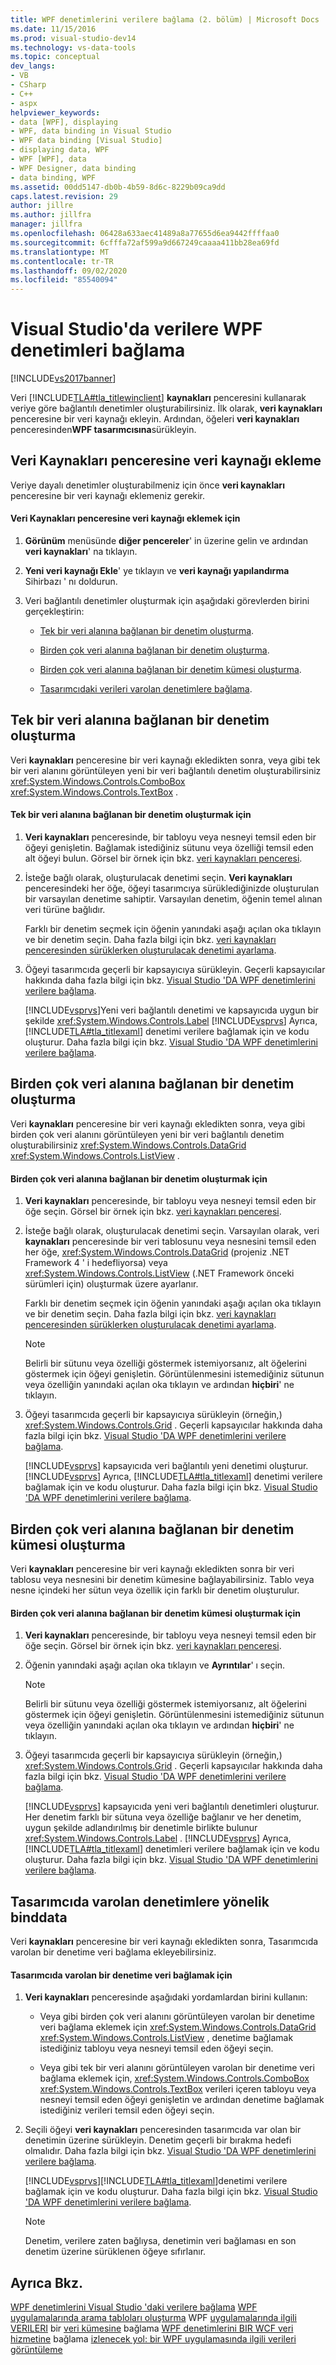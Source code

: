```yaml
---
title: WPF denetimlerini verilere bağlama (2. bölüm) | Microsoft Docs
ms.date: 11/15/2016
ms.prod: visual-studio-dev14
ms.technology: vs-data-tools
ms.topic: conceptual
dev_langs:
- VB
- CSharp
- C++
- aspx
helpviewer_keywords:
- data [WPF], displaying
- WPF, data binding in Visual Studio
- WPF data binding [Visual Studio]
- displaying data, WPF
- WPF [WPF], data
- WPF Designer, data binding
- data binding, WPF
ms.assetid: 00dd5147-db0b-4b59-8d6c-8229b09ca9dd
caps.latest.revision: 29
author: jillre
ms.author: jillfra
manager: jillfra
ms.openlocfilehash: 06428a633aec41489a8a77655d6ea9442ffffaa0
ms.sourcegitcommit: 6cfffa72af599a9d667249caaaa411bb28ea69fd
ms.translationtype: MT
ms.contentlocale: tr-TR
ms.lasthandoff: 09/02/2020
ms.locfileid: "85540094"
---
```

# <a name="bind-wpf-controls-to-data-in-visual-studio"></a>Visual Studio'da verilere WPF denetimleri bağlama
[!INCLUDE[vs2017banner](../includes/vs2017banner.md)]

Veri [!INCLUDE[TLA#tla_titlewinclient](../includes/tlasharptla-titlewinclient-md.md)] **kaynakları** penceresini kullanarak veriye göre bağlantılı denetimler oluşturabilirsiniz. İlk olarak, **veri kaynakları** penceresine bir veri kaynağı ekleyin. Ardından, öğeleri **veri kaynakları** penceresinden**WPF tasarımcısına**sürükleyin.

## <a name="add-a-data-source-to-the-data-sources-window"></a><a name="adding"></a> Veri Kaynakları penceresine veri kaynağı ekleme
 Veriye dayalı denetimler oluşturabilmeniz için önce **veri kaynakları** penceresine bir veri kaynağı eklemeniz gerekir.

#### <a name="to-add-a-data-source-to-the-data-sources-window"></a>Veri Kaynakları penceresine veri kaynağı eklemek için

1. **Görünüm** menüsünde **diğer pencereler**' in üzerine gelin ve ardından **veri kaynakları**' na tıklayın.

2. **Yeni veri kaynağı Ekle**' ye tıklayın ve **veri kaynağı yapılandırma** Sihirbazı ' nı doldurun.

3. Veri bağlantılı denetimler oluşturmak için aşağıdaki görevlerden birini gerçekleştirin:

    - [Tek bir veri alanına bağlanan bir denetim oluşturma](#simple).

    - [Birden çok veri alanına bağlanan bir denetim oluşturma](#complex).

    - [Birden çok veri alanına bağlanan bir denetim kümesi oluşturma](#details).

    - [Tasarımcıdaki verileri varolan denetimlere bağlama](#existing).

## <a name="create-a-control-that-is-bound-to-a-single-field-of-data"></a><a name="simple"></a> Tek bir veri alanına bağlanan bir denetim oluşturma
 Veri **kaynakları** penceresine bir veri kaynağı ekledikten sonra, veya gibi tek bir veri alanını görüntüleyen yeni bir veri bağlantılı denetim oluşturabilirsiniz <xref:System.Windows.Controls.ComboBox> <xref:System.Windows.Controls.TextBox> .

#### <a name="to-create-a-control-that-is-bound-to-a-single-field-of-data"></a>Tek bir veri alanına bağlanan bir denetim oluşturmak için

1. **Veri kaynakları** penceresinde, bir tabloyu veya nesneyi temsil eden bir öğeyi genişletin. Bağlamak istediğiniz sütunu veya özelliği temsil eden alt öğeyi bulun. Görsel bir örnek için bkz. [veri kaynakları penceresi](https://msdn.microsoft.com/library/0d20f699-cc95-45b3-8ecb-c7edf1f67992).

2. İsteğe bağlı olarak, oluşturulacak denetimi seçin. **Veri kaynakları** penceresindeki her öğe, öğeyi tasarımcıya sürüklediğinizde oluşturulan bir varsayılan denetime sahiptir. Varsayılan denetim, öğenin temel alınan veri türüne bağlıdır.

     Farklı bir denetim seçmek için öğenin yanındaki aşağı açılan oka tıklayın ve bir denetim seçin. Daha fazla bilgi için bkz. [veri kaynakları penceresinden sürüklerken oluşturulacak denetimi ayarlama](../data-tools/set-the-control-to-be-created-when-dragging-from-the-data-sources-window.md).

3. Öğeyi tasarımcıda geçerli bir kapsayıcıya sürükleyin. Geçerli kapsayıcılar hakkında daha fazla bilgi için bkz. [Visual Studio 'DA WPF denetimlerini verilere bağlama](../data-tools/bind-wpf-controls-to-data-in-visual-studio1.md).

     [!INCLUDE[vsprvs](../includes/vsprvs-md.md)]Yeni veri bağlantılı denetimi ve kapsayıcıda uygun bir şekilde <xref:System.Windows.Controls.Label> [!INCLUDE[vsprvs](../includes/vsprvs-md.md)] Ayrıca, [!INCLUDE[TLA#tla_titlexaml](../includes/tlasharptla-titlexaml-md.md)] denetimi verilere bağlamak için ve kodu oluşturur. Daha fazla bilgi için bkz. [Visual Studio 'DA WPF denetimlerini verilere bağlama](../data-tools/bind-wpf-controls-to-data-in-visual-studio1.md).

## <a name="create-a-control-that-is-bound-to-multiple-fields-of-data"></a><a name="complex"></a> Birden çok veri alanına bağlanan bir denetim oluşturma
 Veri **kaynakları** penceresine bir veri kaynağı ekledikten sonra, veya gibi birden çok veri alanını görüntüleyen yeni bir veri bağlantılı denetim oluşturabilirsiniz <xref:System.Windows.Controls.DataGrid> <xref:System.Windows.Controls.ListView> .

#### <a name="to-create-a-control-that-is-bound-to-multiple-fields-of-data"></a>Birden çok veri alanına bağlanan bir denetim oluşturmak için

1. **Veri kaynakları** penceresinde, bir tabloyu veya nesneyi temsil eden bir öğe seçin. Görsel bir örnek için bkz. [veri kaynakları penceresi](https://msdn.microsoft.com/library/0d20f699-cc95-45b3-8ecb-c7edf1f67992).

2. İsteğe bağlı olarak, oluşturulacak denetimi seçin. Varsayılan olarak, veri **kaynakları** penceresinde bir veri tablosunu veya nesnesini temsil eden her öğe, <xref:System.Windows.Controls.DataGrid> (projeniz .NET Framework 4 ' i hedefliyorsa) veya <xref:System.Windows.Controls.ListView> (.NET Framework önceki sürümleri için) oluşturmak üzere ayarlanır.

     Farklı bir denetim seçmek için öğenin yanındaki aşağı açılan oka tıklayın ve bir denetim seçin. Daha fazla bilgi için bkz. [veri kaynakları penceresinden sürüklerken oluşturulacak denetimi ayarlama](../data-tools/set-the-control-to-be-created-when-dragging-from-the-data-sources-window.md).

    > [!NOTE]
    > Belirli bir sütunu veya özelliği göstermek istemiyorsanız, alt öğelerini göstermek için öğeyi genişletin. Görüntülenmesini istemediğiniz sütunun veya özelliğin yanındaki açılan oka tıklayın ve ardından **hiçbiri**' ne tıklayın.

3. Öğeyi tasarımcıda geçerli bir kapsayıcıya sürükleyin (örneğin,) <xref:System.Windows.Controls.Grid> . Geçerli kapsayıcılar hakkında daha fazla bilgi için bkz. [Visual Studio 'DA WPF denetimlerini verilere bağlama](../data-tools/bind-wpf-controls-to-data-in-visual-studio1.md).

     [!INCLUDE[vsprvs](../includes/vsprvs-md.md)] kapsayıcıda veri bağlantılı yeni denetimi oluşturur. [!INCLUDE[vsprvs](../includes/vsprvs-md.md)] Ayrıca, [!INCLUDE[TLA#tla_titlexaml](../includes/tlasharptla-titlexaml-md.md)] denetimi verilere bağlamak için ve kodu oluşturur. Daha fazla bilgi için bkz. [Visual Studio 'DA WPF denetimlerini verilere bağlama](../data-tools/bind-wpf-controls-to-data-in-visual-studio1.md).

## <a name="create-a-set-of-controls-that-are-bound-to-multiple-fields-of-data"></a><a name="details"></a> Birden çok veri alanına bağlanan bir denetim kümesi oluşturma
 Veri **kaynakları** penceresine bir veri kaynağı ekledikten sonra bir veri tablosu veya nesnesini bir denetim kümesine bağlayabilirsiniz. Tablo veya nesne içindeki her sütun veya özellik için farklı bir denetim oluşturulur.

#### <a name="to-create-a-set-of-controls-that-are-bound-to-multiple-fields-of-data"></a>Birden çok veri alanına bağlanan bir denetim kümesi oluşturmak için

1. **Veri kaynakları** penceresinde, bir tabloyu veya nesneyi temsil eden bir öğe seçin. Görsel bir örnek için bkz. [veri kaynakları penceresi](https://msdn.microsoft.com/library/0d20f699-cc95-45b3-8ecb-c7edf1f67992).

2. Öğenin yanındaki aşağı açılan oka tıklayın ve **Ayrıntılar**' ı seçin.

    > [!NOTE]
    > Belirli bir sütunu veya özelliği göstermek istemiyorsanız, alt öğelerini göstermek için öğeyi genişletin. Görüntülenmesini istemediğiniz sütunun veya özelliğin yanındaki açılan oka tıklayın ve ardından **hiçbiri**' ne tıklayın.

3. Öğeyi tasarımcıda geçerli bir kapsayıcıya sürükleyin (örneğin,) <xref:System.Windows.Controls.Grid> . Geçerli kapsayıcılar hakkında daha fazla bilgi için bkz. [Visual Studio 'DA WPF denetimlerini verilere bağlama](../data-tools/bind-wpf-controls-to-data-in-visual-studio1.md).

     [!INCLUDE[vsprvs](../includes/vsprvs-md.md)] kapsayıcıda yeni veri bağlantılı denetimleri oluşturur. Her denetim farklı bir sütuna veya özelliğe bağlanır ve her denetim, uygun şekilde adlandırılmış bir denetimle birlikte bulunur <xref:System.Windows.Controls.Label> . [!INCLUDE[vsprvs](../includes/vsprvs-md.md)] Ayrıca, [!INCLUDE[TLA#tla_titlexaml](../includes/tlasharptla-titlexaml-md.md)] denetimleri verilere bağlamak için ve kodu oluşturur. Daha fazla bilgi için bkz. [Visual Studio 'DA WPF denetimlerini verilere bağlama](../data-tools/bind-wpf-controls-to-data-in-visual-studio1.md).

## <a name="binddata-to-existing-controls-in-the-designer"></a><a name="existing"></a> Tasarımcıda varolan denetimlere yönelik binddata
 Veri **kaynakları** penceresine bir veri kaynağı ekledikten sonra, Tasarımcıda varolan bir denetime veri bağlama ekleyebilirsiniz.

#### <a name="to-bind-data-to-an-existing-control-in-the-designer"></a>Tasarımcıda varolan bir denetime veri bağlamak için

1. **Veri kaynakları** penceresinde aşağıdaki yordamlardan birini kullanın:

    - Veya gibi birden çok veri alanını görüntüleyen varolan bir denetime veri bağlama eklemek için <xref:System.Windows.Controls.DataGrid> <xref:System.Windows.Controls.ListView> , denetime bağlamak istediğiniz tabloyu veya nesneyi temsil eden öğeyi seçin.

    - Veya gibi tek bir veri alanını görüntüleyen varolan bir denetime veri bağlama eklemek için, <xref:System.Windows.Controls.ComboBox> <xref:System.Windows.Controls.TextBox> verileri içeren tabloyu veya nesneyi temsil eden öğeyi genişletin ve ardından denetime bağlamak istediğiniz verileri temsil eden öğeyi seçin.

2. Seçili öğeyi **veri kaynakları** penceresinden tasarımcıda var olan bir denetimin üzerine sürükleyin. Denetim geçerli bir bırakma hedefi olmalıdır. Daha fazla bilgi için bkz. [Visual Studio 'DA WPF denetimlerini verilere bağlama](../data-tools/bind-wpf-controls-to-data-in-visual-studio1.md).

     [!INCLUDE[vsprvs](../includes/vsprvs-md.md)][!INCLUDE[TLA#tla_titlexaml](../includes/tlasharptla-titlexaml-md.md)]denetimi verilere bağlamak için ve kodu oluşturur. Daha fazla bilgi için bkz. [Visual Studio 'DA WPF denetimlerini verilere bağlama](../data-tools/bind-wpf-controls-to-data-in-visual-studio1.md).

    > [!NOTE]
    > Denetim, verilere zaten bağlıysa, denetimin veri bağlaması en son denetim üzerine sürüklenen öğeye sıfırlanır.

## <a name="see-also"></a>Ayrıca Bkz.
 [WPF denetimlerini Visual Studio 'daki verilere bağlama](../data-tools/bind-wpf-controls-to-data-in-visual-studio1.md) [WPF uygulamalarında arama tabloları oluşturma](../data-tools/create-lookup-tables-in-wpf-applications.md) WPF [uygulamalarında ilgili VERILERI](../data-tools/display-related-data-in-wpf-applications.md) bir [veri kümesine](../data-tools/bind-wpf-controls-to-a-dataset.md) bağlama [WPF denetimlerini BIR WCF veri hizmetine](../data-tools/bind-wpf-controls-to-a-wcf-data-service.md) bağlama [izlenecek yol: bir WPF uygulamasında ilgili verileri görüntüleme](../data-tools/walkthrough-displaying-related-data-in-a-wpf-application.md)
